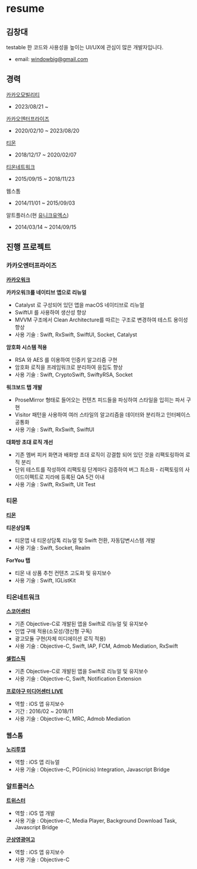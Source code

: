 
# resume
## 김창대
testable 한 코드와 사용성을 높이는 UI/UX에 관심이 많은 개발자입니다.

- email: windowbig@gmail.com


## 경력
[카카오모빌리티](https://www.kakaomobility.com/)
- 2023/08/21 ~

[카카오엔터프라이즈](https://www.kakaoenterprise.com/)
- 2020/02/10 ~ 2023/08/20

[티몬](http://www.ticketmonster.co.kr/home)
- 2018/12/17 ~ 2020/02/07

[티온네트워크](http://www.tionnet.com/)
- 2015/09/15 ~ 2018/11/23

웹스톰
- 2014/11/01 ~ 2015/09/03

알트플러스(현 [유니크유엑스](http://uniqueux.co.kr/))
- 2014/03/14 ~ 2014/09/15


## 진행 프로젝트
### 카카오엔터프라이즈
**[카카오워크](https://www.kakaowork.com/)**

**카카오워크를 네이티브 앱으로 리뉴얼**
* Catalyst 로 구성되어 있던 앱을 macOS 네이티브로 리뉴얼 
* SwiftUI 를 사용하여 생산성 향상
* MVVM 구조에서 Clean Architecture를 따르는 구조로 변경하여 테스트 용이성 향상
* 사용 기술 : Swift, RxSwift, SwiftUI, Socket, Catalyst

**암호화 시스템 적용**
* RSA 와 AES 를 이용하여 인증키 알고리즘 구현
* 암호화 로직을 프레임워크로 분리하여 응집도 향상
* 사용 기술 : Swift, CryptoSwift, SwiftyRSA, Socket

**워크보드 탭 개발**
* ProseMirror 형태로 들어오는 컨텐츠 피드들을 파싱하여 스타일을 입히는 파서 구현 
* Visitor 패턴을 사용하여 여러 스타일의 알고리즘을 데이터와 분리하고 인터페이스 공통화
* 사용 기술 : Swift, RxSwift, SwiftUI

**대화방 초대 로직 개선**
* 기존 멤버 피커 화면과 배화방 초대 로직이 강결합 되어 있던 것을 리팩토링하여 로직 분리
* 단위 테스트를 작성하여 리팩토링 단계마다 검증하여 버그 최소화 - 리팩토링의 사이드이펙트로 지라에 등록된 QA 5건 이내
* 사용 기술 : Swift, RxSwift, Uit Test



### 티몬
**[티몬](https://www.tmon.co.kr/)**

**티몬상담톡**
* 티몬앱 내 티몬상담톡 리뉴얼 및 Swift 전환, 자동답변시스템 개발
* 사용 기술 : Swift, Socket, Realm

**ForYou 탭**
* 티몬 내 상품 추천 컨텐츠 고도화 및 유지보수
* 사용 기술 : Swift, IGListKit


### 티온네트워크

**[스코어센터](https://itunes.apple.com/us/app/스코어센터-live/id819827050?l=ko&ls=1&mt=8)**
* 기존 Objective-C로 개발된 앱을 Swift로 리뉴얼 및 유지보수
* 인앱 구매 적용(소모성/갱신형 구독)
* 광고모듈 구현(자체 미디에이션 로직 적용)
* 사용 기술 : Objective-C, Swift, IAP, FCM, Admob Mediation, RxSwift


**[셀럽스픽](https://itunes.apple.com/us/app/celebs-pick-셀럽스픽/id1016352526?l=ko&ls=1&mt=8)**
* 기존 Objective-C로 개발된 앱을 Swift로 리뉴얼 및 유지보수
* 사용 기술 : Objective-C, Swift, Notification Extension


**[프로야구 미디어센터 LIVE](https://itunes.apple.com/us/app/프로야구-미디어센터-live/id515155553?l=ko&ls=1&mt=8)**
* 역할 : iOS 앱 유지보수
* 기간 : 2016/02 ~ 2018/11
* 사용 기술 : Objective-C, MRC, Admob Mediation


### 웹스톰

**[노리투앱](https://itunes.apple.com/kr/app/%EB%85%B8%EB%A6%AC%ED%88%AC%EC%95%B1-noritoapp/id671363096?mt=8)**
* 역할 : iOS 앱 리뉴얼
* 사용 기술 : Objective-C, PG(inicis) Integration, Javascript Bridge


### 알트플러스
**[트위스터](https://appadvice.com/app/ed-8a-b8-ec-9c-84-ec-8a-a4-ed...twister/871728608)**
* 역할 : iOS 앱 개발 
* 사용 기술 : Objective-C, Media Player, Background Download Task, Javascript Bridge

**[군상영광여고](https://itunes.apple.com/at/app/군산영광여고-2-0/id1235823791?mt=8)**
* 역할 : iOS 앱 유지보수
* 사용 기술 : Objective-C
